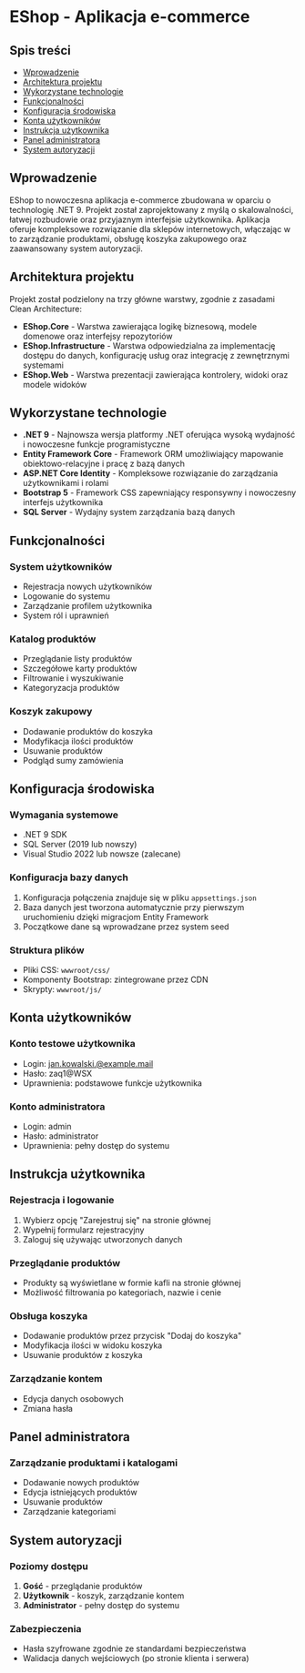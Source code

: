 # EShop - Aplikacja e-commerce

## Spis treści
- [Wprowadzenie](#wprowadzenie)
- [Architektura projektu](#architektura-projektu)
- [Wykorzystane technologie](#wykorzystane-technologie)
- [Funkcjonalności](#funkcjonalności)
- [Konfiguracja środowiska](#konfiguracja-środowiska)
- [Konta użytkowników](#konta-użytkowników)
- [Instrukcja użytkownika](#instrukcja-użytkownika)
- [Panel administratora](#panel-administratora)
- [System autoryzacji](#system-autoryzacji)

## Wprowadzenie

EShop to nowoczesna aplikacja e-commerce zbudowana w oparciu o technologię .NET 9. Projekt został zaprojektowany z myślą o skalowalności, łatwej rozbudowie oraz przyjaznym interfejsie użytkownika. Aplikacja oferuje kompleksowe rozwiązanie dla sklepów internetowych, włączając w to zarządzanie produktami, obsługę koszyka zakupowego oraz zaawansowany system autoryzacji.

## Architektura projektu

Projekt został podzielony na trzy główne warstwy, zgodnie z zasadami Clean Architecture:

- **EShop.Core** - Warstwa zawierająca logikę biznesową, modele domenowe oraz interfejsy repozytoriów
- **EShop.Infrastructure** - Warstwa odpowiedzialna za implementację dostępu do danych, konfigurację usług oraz integrację z zewnętrznymi systemami
- **EShop.Web** - Warstwa prezentacji zawierająca kontrolery, widoki oraz modele widoków

## Wykorzystane technologie

- **.NET 9** - Najnowsza wersja platformy .NET oferująca wysoką wydajność i nowoczesne funkcje programistyczne
- **Entity Framework Core** - Framework ORM umożliwiający mapowanie obiektowo-relacyjne i pracę z bazą danych
- **ASP.NET Core Identity** - Kompleksowe rozwiązanie do zarządzania użytkownikami i rolami
- **Bootstrap 5** - Framework CSS zapewniający responsywny i nowoczesny interfejs użytkownika
- **SQL Server** - Wydajny system zarządzania bazą danych

## Funkcjonalności

### System użytkowników
- Rejestracja nowych użytkowników
- Logowanie do systemu
- Zarządzanie profilem użytkownika
- System ról i uprawnień

### Katalog produktów
- Przeglądanie listy produktów
- Szczegółowe karty produktów
- Filtrowanie i wyszukiwanie
- Kategoryzacja produktów

### Koszyk zakupowy
- Dodawanie produktów do koszyka
- Modyfikacja ilości produktów
- Usuwanie produktów
- Podgląd sumy zamówienia

## Konfiguracja środowiska

### Wymagania systemowe
- .NET 9 SDK
- SQL Server (2019 lub nowszy)
- Visual Studio 2022 lub nowsze (zalecane)

### Konfiguracja bazy danych
1. Konfiguracja połączenia znajduje się w pliku `appsettings.json`
2. Baza danych jest tworzona automatycznie przy pierwszym uruchomieniu dzięki migracjom Entity Framework
3. Początkowe dane są wprowadzane przez system seed

### Struktura plików
- Pliki CSS: `wwwroot/css/`
- Komponenty Bootstrap: zintegrowane przez CDN
- Skrypty: `wwwroot/js/`

## Konta użytkowników

### Konto testowe użytkownika
- Login: jan.kowalski.@example.mail
- Hasło: zaq1@WSX
- Uprawnienia: podstawowe funkcje użytkownika

### Konto administratora
- Login: admin
- Hasło: administrator
- Uprawnienia: pełny dostęp do systemu

## Instrukcja użytkownika

### Rejestracja i logowanie
1. Wybierz opcję "Zarejestruj się" na stronie głównej
2. Wypełnij formularz rejestracyjny
3. Zaloguj się używając utworzonych danych

### Przeglądanie produktów
- Produkty są wyświetlane w formie kafli na stronie głównej
- Możliwość filtrowania po kategoriach, nazwie i cenie

### Obsługa koszyka
- Dodawanie produktów przez przycisk "Dodaj do koszyka"
- Modyfikacja ilości w widoku koszyka
- Usuwanie produktów z koszyka

### Zarządzanie kontem
- Edycja danych osobowych
- Zmiana hasła

## Panel administratora

### Zarządzanie produktami i katalogami
- Dodawanie nowych produktów
- Edycja istniejących produktów
- Usuwanie produktów
- Zarządzanie kategoriami

## System autoryzacji

### Poziomy dostępu
1. **Gość** - przeglądanie produktów
2. **Użytkownik** - koszyk, zarządzanie kontem
3. **Administrator** - pełny dostęp do systemu

### Zabezpieczenia
- Hasła szyfrowane zgodnie ze standardami bezpieczeństwa
- Walidacja danych wejściowych (po stronie klienta i serwera)
